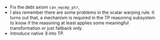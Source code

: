 - Fix the debt axiom `can_eqcmp_ptr`, 
- I also remember there are some problems in the scalar warping rule. It turns out that, a mechanism is required in the TP reasoning subsystem to know if the reasoning at least applies some meaningful transformation or just fallback only.
- Introduce native $\exists$ into TP.